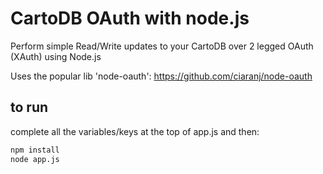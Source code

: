 CartoDB OAuth with node.js
=================================

Perform simple Read/Write updates to your CartoDB over 2 legged OAuth (XAuth) using Node.js

Uses the popular lib 'node-oauth': https://github.com/ciaranj/node-oauth

to run
------
complete all the variables/keys at the top of app.js and then:

```bash
npm install
node app.js
```
